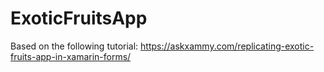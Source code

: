 # ExoticFruitsApp

Based on the following tutorial: https://askxammy.com/replicating-exotic-fruits-app-in-xamarin-forms/
